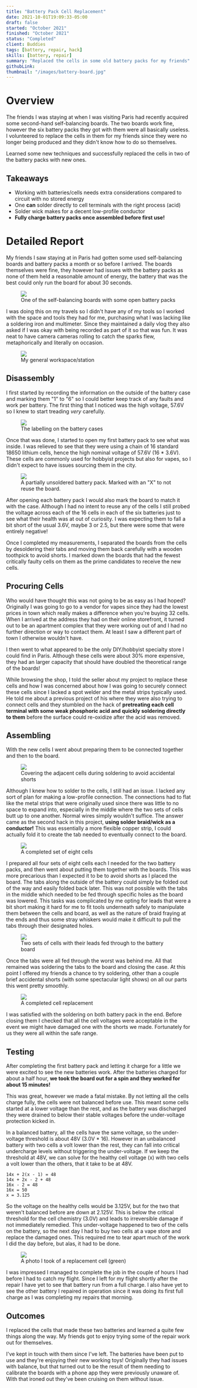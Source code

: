 ```yaml
---
title: "Battery Pack Cell Replacement"
date: 2021-10-01T19:09:33-05:00
draft: false
started: "October 2021"
finished: "October 2021"
status: "Completed"
client: Buddies
tags: [battery, repair, hack]
skills: [battery, repair]
summary: "Replaced the cells in some old battery packs for my friends"
githubLink:
thumbnail: "/images/battery-board.jpg"
---
```


# Overview

The friends I was staying at when I was visiting Paris had recently acquired some second-hand self-balancing boards. The two 
boards work fine, however the six battery packs they got with them were all basically useless. I volunteered to replace the 
cells in them for my friends since they were no longer being produced and they didn't know how to do so themselves.

Learned some new techniques and successfully replaced the cells in two of the battery packs with new ones.

## Takeaways

- Working with batteries/cells needs extra considerations compared to circuit with no stored energy
- One **can** solder directly to cell terminals with the right process (acid)
- Solder wick makes for a decent low-profile conductor
- **Fully charge battery packs once assembled before first use!**

# Detailed Report

My friends I saw staying at in Paris had gotten some used self-balancing boards and battery packs a month or so before I 
arrived. The boards themselves were fine, they however had issues with the battery packs as none of them held a reasonable 
amount of energy, the battery that was the best could only run the board for about 30 seconds.

<figure>
<img src="/images/battery-board.jpg">
<figcaption>One of the self-balancing boards with some open battery packs</figcaption>
</figure>

I was doing this on my travels so I didn't have any of my tools so I worked with the space and tools they had for me, 
purchasing what I was lacking like a soldering iron and multimeter. Since they maintained a daily vlog they also asked if I 
was okay with being recorded as part of it so that was fun. It was neat to have camera cameras rolling to catch the sparks 
flew, metaphorically and literally on occasion.

<figure>
<img src="/images/battery-workstation.jpg">
<figcaption>My general workspace/station</figcaption>
</figure>

## Disassembly

I first started by recording the information on the outside of the battery case and marking them "1" to "6" so I could 
better keep track of any faults and work per battery. The first thing that I noticed was the high voltage, 57.6V so I knew 
to start treading *very* carefully.

<figure>
<img src="/images/battery-case.jpg">
<figcaption>The labelling on the battery cases</figcaption>
</figure>

Once that was done, I started to open my first battery pack to see what was inside. I was relieved to see that they were 
using a chain of 16 standard 18650 lithium cells, hence the high nominal voltage of 57.6V (16 * 3.6V). These cells are 
commonly used for hobbyist projects but also for vapes, so I didn't expect to have issues sourcing them in the city.

<figure>
<img src="/images/battery-harvested-board.jpg">
<figcaption>A partially unsoldered battery pack. Marked with an "X" to not reuse the board.</figcaption>
</figure>

After opening each battery pack I would also mark the board to match it with the case. Although I had no intent to reuse any 
of the cells I still probed the voltage across each of the 16 cells in each of the six batteries just to see what their 
health was at out of curiosity. I was expecting them to fall a bit short of the usual 3.6V, maybe 3 or 2.5, but there were 
some that were entirely negative!

Once I completed my measurements, I separated the boards from the cells by desoldering their tabs and moving them back 
carefully with a wooden toothpick to avoid shorts. I marked down the boards that had the fewest critically faulty cells on 
them as the prime candidates to receive the new cells.

## Procuring Cells

Who would have thought this was not going to be as easy as I had hoped? Originally I was going to go to a vendor for vapes 
since they had the lowest prices in town which really makes a difference when you're buying 32 cells. When I arrived at the 
address they had on their online storefront, it turned out to be an apartment complex that they were working out of and I 
had no further direction or way to contact them. At least I saw a different part of town I otherwise wouldn't have.

I then went to what appeared to be the only DIY/hobbyist specialty store I could find in Paris. Although these cells were 
about 30% more expensive, they had an larger capacity that should have doubled the theoretical range of the boards! 

While browsing the shop, I told the seller about my project to replace these cells and how I was concerned about how I was 
going to securely connect these cells since I lacked a spot welder and the metal strips typically used. He told me about a 
previous project of his where they were also trying to connect cells and they stumbled on the hack of **pretreating each 
cell terminal with some weak phosphoric acid and quickly soldering directly to them** before the surface could re-oxidize 
after the acid was removed.

## Assembling

With the new cells I went about preparing them to be connected together and then to the board. 

<figure>
<img src="/images/battery-starting-soldering.jpg">
<figcaption>Covering the adjacent cells during soldering to avoid accidental shorts</figcaption>
</figure>

Although I knew how to solder to the cells, I still had an issue. I lacked any sort of plan for making a low-profile 
connection. The connections had to flat like the metal strips that were originally used since there was little to no space 
to expand into, especially in the middle where the two sets of cells butt up to one another. Normal wires simply wouldn't 
suffice. The answer came as the second hack in this project, **using solder braid/wick as a conductor!** This was 
essentially a more flexible copper strip, I could actually fold it to create the tab needed to eventually connect to the 
board.

<figure>
<img src="/images/battery-cell-pack.jpg">
<figcaption>A completed set of eight cells</figcaption>
</figure>

I prepared all four sets of eight cells each I needed for the two battery packs, and then went about putting them together 
with the boards. This was more precarious than I expected it to be to avoid shorts as I placed the board. The tabs along the 
outside of the battery could simply be folded out of the way and easily folded back later. This was not possible with the 
tabs in the middle which needed to be fed through specific holes as the board was lowered. This tasks was complicated by me 
opting for leads that were a bit short making it hard for me to fit tools underneath safely to manipulate them between the 
cells and board, as well as the nature of braid fraying at the ends and thus some stray whiskers would make it difficult 
to pull the tabs through their designated holes.

<figure>
<img src="/images/battery-replacement-pre-soldering.jpg">
<figcaption>Two sets of cells with their leads fed through to the battery board</figcaption>
</figure>

Once the tabs were all fed through the worst was behind me. All that remained was soldering the tabs to the board and 
closing the case. At this point I offered my friends a chance to try soldering, other than a couple brief accidental 
shorts (with some spectacular light shows) on all our parts this went pretty smoothly.

<figure>
<img src="/images/battery-completed-replacement.jpg">
<figcaption>A completed cell replacement</figcaption>
</figure>

I was satisfied with the soldering on both battery pack in the end. Before closing them I checked that all the cell voltages 
were acceptable in the event we might have damaged one with the shorts we made. Fortunately for us they were all within the 
safe range.

## Testing

After completing the first battery pack and letting it charge for a little we were excited to see the new batteries work. 
After the batteries charged for about a half hour, **we took the board out for a spin and they worked for about 15 minutes!**

This was great, however we made a fatal mistake. By not letting all the cells charge fully, the cells were not balanced 
before use. This meant some cells started at a lower voltage than the rest, and as the battery was discharged they were 
drained to below their stable voltages before the under-voltage protection kicked in.

In a balanced battery, all the cells have the same voltage, so the under-voltage threshold is about 48V (3.0V * 16). However 
in an unbalanced battery with two cells a volt lower than the rest, they can fall into critical undercharge levels without 
triggering the under-voltage. If we keep the threshold at 48V, we can solve for the healthy cell voltage (x) with two cells 
a volt lower than the others, that it take to be at 48V.

```
14x + 2(x - 1) = 48
14x + 2x - 2 + 48
16x - 2 = 48
16x = 50
x = 3.125
```

So the voltage on the healthy cells would be 3.125V, but for the two that weren't balanced before are down at 2.125V. This 
is below the critical threshold for the cell chemistry (3.0V) and leads to irreversible damage if not immediately remedied. 
This under-voltage happened to two of the cells on the battery, so the next day I had to buy two cells at a vape store and 
replace the damaged ones. This required me to tear apart much of the work I did the day before, but alas, it had to be done.

<figure>
<img src="/images/battery-different-cells.jpg">
<figcaption>A photo I took of a replacement cell (green)</figcaption>
</figure>

I was impressed I managed to complete the job in the couple of hours I had before I had to catch my flight. Since I left for 
my flight shortly after the repair I have yet to see that battery run from a full charge. I also have yet to see the other 
battery I repaired in operation since it was doing its first full charge as I was completing my repairs that morning.

## Outcomes

I replaced the cells that made these two batteries and learned a quite few things along the way. My friends got to enjoy 
trying some of the repair work out for themselves.

I've kept in touch with them since I've left. The batteries have been put to use and they're enjoying their new working 
toys! Originally they had issues with balance, but that turned out to be the result of them needing to calibrate the boards 
with a phone app they were previously unaware of. With that ironed out they've been cruising on them without issue.


